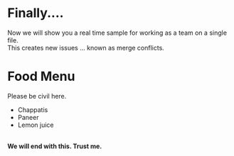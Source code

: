 # Finally....
Now we will show you a real time sample for working as a team on a single file.
<br>
This creates new issues ... known as merge conflicts.
<br>
# Food Menu
Please be civil here.
* Chappatis
* Paneer
* Lemon juice
<br>
<b>We will end with this. Trust me.</b>
